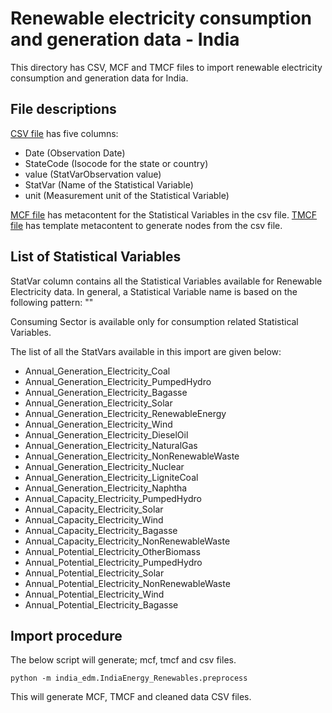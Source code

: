 # Renewable electricity consumption and generation data - India

This directory has CSV, MCF and TMCF files to import renewable electricity consumption and generation data for India.

## File descriptions

[CSV file](./IndiaEnergy_Renewables.csv) has five columns:
- Date (Observation Date)
- StateCode (Isocode for the state or country)
- value (StatVarObservation value)
- StatVar (Name of the Statistical Variable)
- unit (Measurement unit of the Statistical Variable)

[MCF file](./IndiaEnergy_Renewables.mcf) has metacontent for the Statistical Variables in the csv file. [TMCF file](./IndiaEnergy_Renewables.tmcf) has template metacontent to generate nodes from the csv file.

## List of Statistical Variables

StatVar column contains all the Statistical Variables available for Renewable Electricity data. In general, a Statistical Variable name is based on the following pattern:
"<Periodicity>_<MeasuredProperty>_<EnergyCategory>_<ConsumingSector>_<EnergySource>"

Consuming Sector is available only for consumption related Statistical Variables.

The list of all the StatVars available in this import are given below:
- Annual_Generation_Electricity_Coal
- Annual_Generation_Electricity_PumpedHydro
- Annual_Generation_Electricity_Bagasse
- Annual_Generation_Electricity_Solar
- Annual_Generation_Electricity_RenewableEnergy
- Annual_Generation_Electricity_Wind
- Annual_Generation_Electricity_DieselOil
- Annual_Generation_Electricity_NaturalGas
- Annual_Generation_Electricity_NonRenewableWaste
- Annual_Generation_Electricity_Nuclear
- Annual_Generation_Electricity_LigniteCoal
- Annual_Generation_Electricity_Naphtha
- Annual_Capacity_Electricity_PumpedHydro
- Annual_Capacity_Electricity_Solar
- Annual_Capacity_Electricity_Wind
- Annual_Capacity_Electricity_Bagasse
- Annual_Capacity_Electricity_NonRenewableWaste
- Annual_Potential_Electricity_OtherBiomass
- Annual_Potential_Electricity_PumpedHydro
- Annual_Potential_Electricity_Solar
- Annual_Potential_Electricity_NonRenewableWaste
- Annual_Potential_Electricity_Wind
- Annual_Potential_Electricity_Bagasse


## Import procedure

The below script will generate; mcf, tmcf and csv files.

`python -m india_edm.IndiaEnergy_Renewables.preprocess`

This will generate MCF, TMCF and cleaned data CSV files.